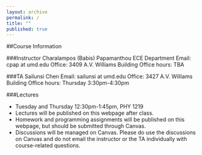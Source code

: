 ```yaml
---
layout: archive
permalink: /
title: ""
published: true
---
```


##Course Information

###Instructor
Charalampos (Babis) Papamanthou
ECE Department
Email: cpap at umd.edu
Office: 3409 A.V. Williams Building
Office hours: TBA

###TA
Sailunsi Chen
Email: sailunsi at umd.edu
Office: 3427 A.V. Williams Building
Office hours: Thursday 3:30pm-4:30pm

###Lectures

*	Tuesday and Thursday 12:30pm-1:45pm, PHY 1219
*	Lectures will be published on this webpage after class.
*	Homework and programming assignments will be published on this webpage, but should be submitted through Canvas.
*	Discussions will be managed on Canvas. Please do use the discussions on Canvas and do not email the instructor or the TA individually with course-related questions.